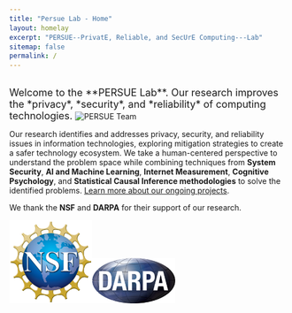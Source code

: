 ```yaml
---
title: "Persue Lab - Home"
layout: homelay
excerpt: "PERSUE--PrivatE, Reliable, and SecUrE Computing---Lab"
sitemap: false
permalink: /
---
```


<br />

<span style="font-size:18px"> 
Welcome to the **PERSUE Lab**. Our research improves the *privacy*, *security*, and *reliability* of computing technologies.
</span>

<img src="img/SCAI-Rakibul-Hasan-Lab-2025-EG-8868-a.jpg" alt="PERSUE Team" width="600">


Our research identifies and addresses privacy, security, and reliability issues in information technologies, exploring mitigation strategies to create a safer technology ecosystem. We take a human-centered perspective to understand the problem space while combining techniques from **System Security**, **AI and Machine Learning**, **Internet Measurement**, **Cognitive Psychology**, and **Statistical Causal Inference methodologies** to solve the identified problems. [Learn more about our ongoing projects](https://persue-lab-asu.github.io/research/).

We thank the **NSF** and **DARPA** for their support of our research.  


<img src="img/nsf.png" alt="NSF" width="150"><img src="img/darpa.png" alt="DARPA" width="150">
